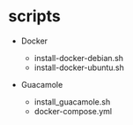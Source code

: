 # scripts

- Docker
  - install-docker-debian.sh
  - install-docker-ubuntu.sh

- Guacamole
  - install_guacamole.sh
  - docker-compose.yml
